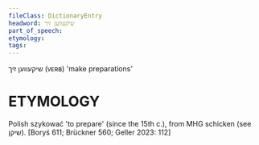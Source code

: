 ```yaml
---
fileClass: DictionaryEntry
headword: שיקעווען זיך
part_of_speech: 
etymology: 
tags: 
---
```

שיקעווען זיך
(ᴠᴇʀʙ)
'make preparations'

ETYMOLOGY
===========
Polish szykować 'to prepare' (since the 15th c.), from MHG schicken (see שיקן).
[Boryś 611; Brückner 560; Geller 2023: 112]